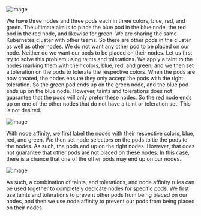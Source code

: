 ![image](https://github.com/user-attachments/assets/b40092cd-a375-4339-9d0c-73b2df0d1fda)

We have three nodes and three pods each in three colors,
blue, red, and green.
The ultimate aim is to place the blue pod in the blue node,
the red pod in the red node, and likewise for green.
We are sharing the same Kubernetes cluster with other teams.
So there are other pods in the cluster
as well as other nodes.
We do not want any other pod to be placed on our node.
Neither do we want our pods to be placed on their nodes.
Let us first try to solve this problem
using taints and tolerations.
We apply a taint to the nodes
marking them with their colors, blue, red, and green,
and we then set a toleration on the pods
to tolerate the respective colors.
When the pods are now created,
the nodes ensure they only accept the pods
with the right toleration.
So the green pod ends up on the green node,
and the blue pod ends up on the blue node.
However, taints and tolerations does not guarantee
that the pods will only prefer these nodes.
So the red node ends up on one of the other nodes
that do not have a taint or toleration set.
This is not desired.

![image](https://github.com/user-attachments/assets/958b5cb0-b2ba-4cc4-a5a3-4e392932f458)


With node affinity, we first label the nodes
with their respective colors, blue, red, and green.
We then set node selectors on the pods
to tie the pods to the nodes.
As such, the pods end up on the right nodes.
However, that does not guarantee
that other pods are not placed on these nodes.
In this case, there is a chance
that one of the other pods may end up on our nodes.
 
![image](https://github.com/user-attachments/assets/92baecc2-1ac4-424e-a7ba-d2b8db60a661)

As such, a combination of taints, and tolerations,
and node affinity rules can be used together
to completely dedicate nodes for specific pods.
We first use taints and tolerations to prevent other pods
from being placed on our nodes,
and then we use node affinity to prevent our pods
from being placed on their nodes.
